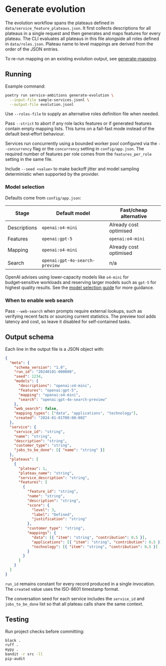 # Generate evolution

The evolution workflow spans the plateaus defined in
`data/service_feature_plateaus.json`. It first collects descriptions for all
plateaus in a single request and then generates and maps features for every plateau. The CLI
evaluates all plateaus in this file alongside all roles defined in
`data/roles.json`. Plateau name to level mappings are derived from the order of
the JSON entries.

To re-run mapping on an existing evolution output, see
[generate-mapping](generate-mapping.md).

## Running

Example command:

```bash
poetry run service-ambitions generate-evolution \
  --input-file sample-services.jsonl \
  --output-file evolution.jsonl
```

Use `--roles-file` to supply an alternative roles definition file when needed.

Pass `--strict` to abort if any role lacks features or if generated features
contain empty mapping lists. This turns on a fail-fast mode instead of the
default best‑effort behaviour.

Services run concurrently using a bounded worker pool configured via the
`--concurrency` flag or the `concurrency` setting in `config/app.json`. The
required number of features per role comes from the `features_per_role` setting
in the same file.

Include `--seed <value>` to make backoff jitter and model sampling
deterministic when supported by the provider.

### Model selection

Defaults come from `config/app.json`:

| Stage        | Default model                  | Fast/cheap alternative |
|--------------|--------------------------------|------------------------|
| Descriptions | `openai:o4-mini`               | Already cost optimised |
| Features     | `openai:gpt-5`                 | `openai:o4-mini`       |
| Mapping      | `openai:o4-mini`               | Already cost optimised |
| Search       | `openai:gpt-4o-search-preview` | n/a                    |

OpenAI advises using lower‑capacity models like `o4-mini` for budget‑sensitive
workloads and reserving larger models such as `gpt-5` for highest quality
results. See the [model selection guide](https://platform.openai.com/docs/guides/model-selection)
for more guidance.

### When to enable web search

Pass `--web-search` when prompts require external lookups, such as verifying
recent facts or sourcing current statistics. The preview tool adds latency and
cost, so leave it disabled for self‑contained tasks.

## Output schema

Each line in the output file is a JSON object with:

```json
{
  "meta": {
    "schema_version": "1.0",
    "run_id": "20240101-000000",
    "seed": 1234,
    "models": {
      "descriptions": "openai:o4-mini",
      "features": "openai:gpt-5",
      "mapping": "openai:o4-mini",
      "search": "openai:gpt-4o-search-preview"
    },
    "web_search": false,
    "mapping_types": ["data", "applications", "technology"],
    "created": "2024-01-01T00:00:00Z"
  },
  "service": {
    "service_id": "string",
    "name": "string",
    "description": "string",
    "customer_type": "string",
    "jobs_to_be_done": [{ "name": "string" }]
  },
  "plateaus": [
    {
      "plateau": 1,
      "plateau_name": "string",
      "service_description": "string",
      "features": [
        {
          "feature_id": "string",
          "name": "string",
          "description": "string",
          "score": {
            "level": 3,
            "label": "Defined",
            "justification": "string"
          },
          "customer_type": "string",
          "mappings": {
            "data": [{ "item": "string", "contribution": 0.5 }],
            "applications": [{ "item": "string", "contribution": 0.5 }],
            "technology": [{ "item": "string", "contribution": 0.5 }]
          }
        }
      ]
    }
  ]
}
```

`run_id` remains constant for every record produced in a single invocation. The
`created` value uses the ISO-8601 timestamp format.

The conversation seed for each service includes the `service_id` and
`jobs_to_be_done` list so that all plateau calls share the same context.

## Testing

Run project checks before committing:

```bash
black .
ruff .
mypy .
bandit -r src -ll
pip-audit
```
